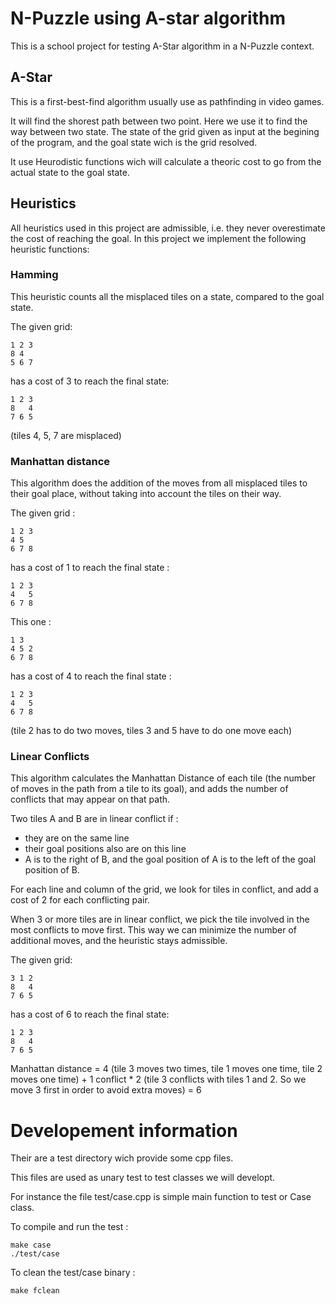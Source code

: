 # N-Puzzle using A-star algorithm

This is a school project for testing A-Star algorithm in a N-Puzzle context.

## A-Star

This is a first-best-find algorithm usually use as pathfinding in video games.

It will find the shorest path between two point. Here we use it to find the way between two state. The state of the grid given as input at the begining of the program, and the goal state wich is the grid resolved.

It use Heurodistic functions wich will calculate a theoric cost to go from the actual state to the goal state.

## Heuristics

All heuristics used in this project are admissible, i.e. they never overestimate the cost of reaching the goal.
In this project we implement the following heuristic functions:

### Hamming

This heuristic counts all the misplaced tiles on a state, compared to the goal state.

The given grid:
```
1 2 3
8 4  
5 6 7
```
has a cost of 3 to reach the final state:
```
1 2 3
8   4
7 6 5
```
(tiles 4, 5, 7 are misplaced)


### Manhattan distance

This algorithm does the addition of the moves from all misplaced tiles to their goal place, without taking into account the tiles on their way.

The given grid :
```
1 2 3
4 5  
6 7 8
```

has a cost of 1 to reach the final state :
```
1 2 3
4   5
6 7 8
```

This one  :
```
1 3  
4 5 2 
6 7 8
```

has a cost of 4 to reach the final state :
```
1 2 3
4   5
6 7 8
```
(tile 2 has to do two moves, tiles 3 and 5 have to do one move each)


### Linear Conflicts

This algorithm calculates the Manhattan Distance of each tile (the number of moves in the path from a tile to its goal), and adds the number of conflicts that may appear on that path.

Two tiles A and B are in linear conflict if :
 - they are on the same line
 - their goal positions also are on this line
 - A is to the right of B, and the goal position of A is to the left of the goal position of B.

For each line and column of the grid, we look for tiles in conflict, and add a cost of 2 for each conflicting pair.

When 3 or more tiles are in linear conflict, we pick the tile involved in the most conflicts to move first. This way we can minimize the number of additional moves, and the heuristic stays admissible.

The given grid:
```
3 1 2
8   4
7 6 5
```
has a cost of 6 to reach the final state:
```
1 2 3
8   4
7 6 5
```
Manhattan distance = 4 (tile 3 moves two times, tile 1 moves one time, tile 2 moves one time) 
   +
1 conflict * 2 (tile 3 conflicts with tiles 1 and 2. So we move 3 first in order to avoid extra moves)
  = 6



# Developement information

Their are a test directory wich provide some cpp files.

This files are used as unary test to test classes we will developt.

For instance the file test/case.cpp is simple main function to test or Case class.

To compile and run the test :
```
make case
./test/case
```

To clean the test/case binary :
```
make fclean
```
